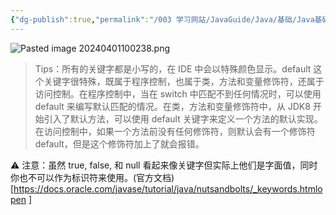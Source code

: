 ```yaml
---
{"dg-publish":true,"permalink":"/003 学习网站/JavaGuide/Java/基础/Java基础常见面试题总结（上）/基本语法/3. Java语言关键字有哪些？/","dgPassFrontmatter":true,"created":"2024-04-01T10:01:41.392+08:00","updated":"2024-06-01T10:46:53.123+08:00"}
---
```


![Pasted image 20240401100238.png](/img/user/$/$Sys999%20Attachment/Pasted%20image%2020240401100238.png)

> Tips：所有的关键字都是小写的，在 IDE 中会以特殊颜色显示。default 这个关键字很特殊，既属于程序控制，也属于类，方法和变量修饰符，还属于访问控制。在程序控制中，当在 switch 中匹配不到任何情况时，可以使用 default 来编写默认匹配的情况。在类，方法和变量修饰符中，从 JDK8 开始引入了默认方法，可以使用 default 关键字来定义一个方法的默认实现。在访问控制中，如果一个方法前没有任何修饰符，则默认会有一个修饰符 default，但是这个修饰符加上了就会报错。

⚠️ 注意：虽然 true, false, 和 null 看起来像关键字但实际上他们是字面值，同时你也不可以作为标识符来使用。(官方文档)[https://docs.oracle.com/javase/tutorial/java/nutsandbolts/_keywords.htmlopen ]